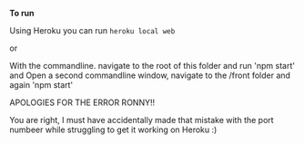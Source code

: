 **To run**

Using Heroku you can run `heroku local web`

or

With the commandline. navigate to the root of this folder and run 'npm  start' and
Open a second commandline window, navigate to the /front folder and again 'npm  start'

APOLOGIES FOR THE ERROR RONNY!!

You are right, I must have accidentally made that mistake with the port numbeer while struggling to get it working on Heroku :)



